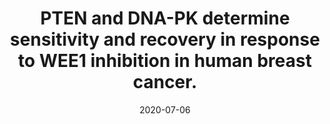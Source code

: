 ---
link: https://doi.org/10.7554/eLife.57894
journal: eLife
title: "PTEN and DNA-PK determine sensitivity and recovery in response to WEE1 inhibition in human breast cancer."
date: 2020-07-06
authors: Brunner, A., Suryo Rahmanto, A., Johansson, H., Franco, M., Viiliäinen, J., Gazi, M., Frings, O., Fredlund, E., Spruck, C., Lehtiö, J., Rantala, J.K., Larsson, L.-G., Sangfelt, O.
---